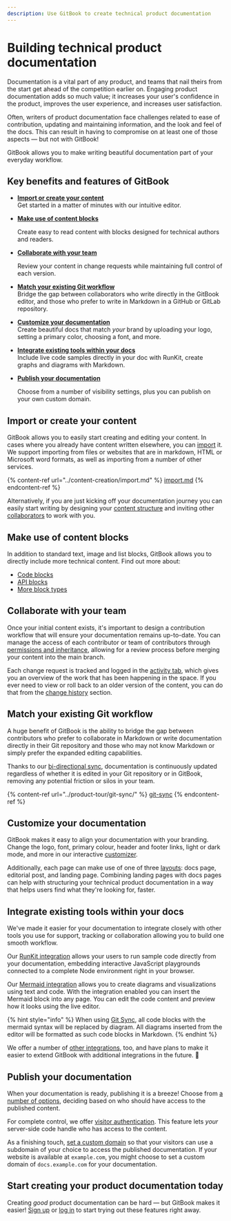```yaml
---
description: Use GitBook to create technical product documentation
---
```


# Building technical product documentation

Documentation is a vital part of any product, and teams that nail theirs from the start get ahead of the competition earlier on. Engaging product documentation adds so much value; it increases your user's confidence in the product, improves the user experience, and increases user satisfaction.

Often, writers of product documentation face challenges related to ease of contribution, updating and maintaining information, and the look and feel of the docs. This can result in having to compromise on at least one of those aspects — but not with GitBook!

GitBook allows you to make writing beautiful documentation part of your everyday workflow.

## Key benefits and features of GitBook

* [**Import or create your content**](building-technical-product-documentation.md#import-or-create-your-content)\
  Get started in a matter of minutes with our intuitive editor.&#x20;
*   [**Make use of content blocks**](building-technical-product-documentation.md#make-use-of-content-blocks)

    Create easy to read content with blocks designed for technical authors and readers.&#x20;
*   [**Collaborate with your team**](building-technical-product-documentation.md#collaborate-with-your-team)

    Review your content in change requests while maintaining full control of each version.
* [**Match your existing Git workflow**](building-technical-product-documentation.md#match-your-existing-git-workflow)\
  Bridge the gap between collaborators who write directly in the GitBook editor, and those who prefer to write in Markdown in a GitHub or GitLab repository.
* [**Customize your documentation**](building-technical-product-documentation.md#customize-your-documentation)\
  Create beautiful docs that match _your_ brand by uploading your logo, setting a primary color, choosing a font, and more.
* [**Integrate existing tools within your docs**](building-technical-product-documentation.md#integrate-existing-tools-within-your-docs)\
  Include live code samples directly in your doc with RunKit, create graphs and diagrams with Markdown.&#x20;
*   [**Publish your documentation**](building-technical-product-documentation.md#publish-your-documentation)

    Choose from a number of visibility settings, plus you can publish on your own custom domain.

## Import or create your content

GitBook allows you to easily start creating and editing your content. In cases where you already have content written elsewhere, you can [import](broken-reference) it. We support importing from files or websites that are in markdown, HTML or Microsoft word formats, as well as importing from a number of other services.

{% content-ref url="../content-creation/import.md" %}
[import.md](../content-creation/import.md)
{% endcontent-ref %}

Alternatively, if you are just kicking off your documentation journey you can easily start writing by designing your [content structure](../content-creation/content-structure/) and inviting other [collaborators](../collaboration/collaboration/) to work with you.

## Make use of content blocks

In addition to standard text, image and list blocks, GitBook allows you to directly include more technical content. Find out more about:

* [Code blocks](../content-creation/blocks/code-block.md)
* [API blocks](../content-creation/blocks/api-method.md)
* [More block types](../content-creation/blocks/)

## Collaborate with your team

Once your initial content exists, it's important to design a contribution workflow that will ensure your documentation remains up-to-date. You can manage the access of each contributor or team of contributors through [permissions and inheritance](../account-management/member-management/permissions-and-inheritance.md), allowing for a review process before merging your content into the main branch.

Each change request is tracked and logged in the [activity tab](../content-creation/activity-history.md), which gives you an overview of the work that has been happening in the space. If you ever need to view or roll back to an older version of the content, you can do that from the [change history](../content-creation/activity-history.md#see-the-activity-of-a-specific-draft) section.

## Match your existing Git workflow

A huge benefit of GitBook is the ability to bridge the gap between contributors who prefer to collaborate in Markdown or write documentation directly in their Git repository and those who may not know Markdown or simply prefer the expanded editing capabilities.&#x20;

Thanks to our [bi-directional sync](../product-tour/git-sync/bi-directional-git-integration.md), documentation is continuously updated regardless of whether it is edited in your Git repository or in GitBook, removing any potential friction or silos in your team.

{% content-ref url="../product-tour/git-sync/" %}
[git-sync](../product-tour/git-sync/)
{% endcontent-ref %}

## Customize your documentation

GitBook makes it easy to align your documentation with your branding. Change the logo, font, primary colour, header and footer links, light or dark mode, and more in our interactive [customizer](../publishing/customization/space-customization.md).

Additionally, each page can make use of one of three [layouts](../publishing/share/page-layouts.md): docs page, editorial post, and landing page. Combining landing pages with docs pages can help with structuring your technical product documentation in a way that helps users find what they're looking for, faster.

## Integrate existing tools within your docs

We've made it easier for your documentation to integrate closely with other tools you use for support, tracking or collaboration allowing you to build one smooth workflow.

Our [RunKit integration](../product-tour/integrations/runkit/) allows your users to run sample code directly from your documentation, embedding interactive JavaScript playgrounds connected to a complete Node environment right in your browser.

Our [Mermaid integration](../product-tour/integrations/mermaid/) allows you to create diagrams and visualizations using text and code. With the integration enabled you can insert the Mermaid block into any page. You can edit the code content and preview how it looks using the live editor.

{% hint style="info" %}
When using [Git Sync](../product-tour/git-sync/), all code blocks with the mermaid syntax will be replaced by diagram. All diagrams inserted from the editor will be formatted as such code blocks in Markdown.
{% endhint %}

We offer a number of [other integrations](../product-tour/integrations/), too, and have plans to make it easier to extend GitBook with additional integrations in the future. 🤩

## Publish your documentation

When your documentation is ready, publishing it is a breeze! Choose from [a number of options](../publishing/share/space-publishing.md), deciding based on who should have access to the published content.

For complete control, we offer [visitor authentication](../publishing/visitor-authentication.md). This feature lets _your_ server-side code handle who has access to the content.

As a finishing touch, [set a custom domain](../publishing/custom-domain/) so that your visitors can use a subdomain of your choice to access the published documentation. If your website is available at `example.com`, you might choose to set a custom domain of `docs.example.com` for your documentation.

## Start creating your product documentation today

Creating _good_ product documentation can be hard — but GitBook makes it easier! [Sign up](https://app.gitbook.com/join) or [log in](https://app.gitbook.com/) to start trying out these features right away.

